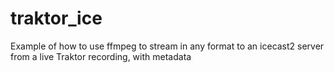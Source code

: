 # traktor_ice
Example of how to use ffmpeg to stream in any format to an icecast2 server from a live Traktor recording, with metadata
